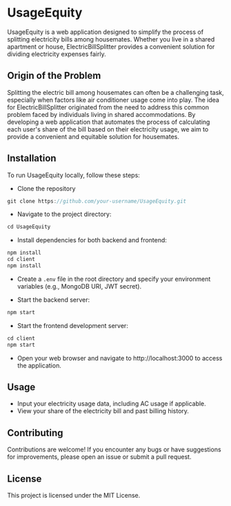# UsageEquity

UsageEquity is a web application designed to simplify the process of splitting electricity bills among housemates. Whether you live in a shared apartment or house, ElectricBillSplitter provides a convenient solution for dividing electricity expenses fairly.

## Origin of the Problem

Splitting the electric bill among housemates can often be a challenging task, especially when factors like air conditioner usage come into play. The idea for ElectricBillSplitter originated from the need to address this common problem faced by individuals living in shared accommodations. By developing a web application that automates the process of calculating each user's share of the bill based on their electricity usage, we aim to provide a convenient and equitable solution for housemates. 

## Installation

To run UsageEquity locally, follow these steps:

- Clone the repository

```js
git clone https://github.com/your-username/UsageEquity.git
```

- Navigate to the project directory:

```js
cd UsageEquity
```

- Install dependencies for both backend and frontend:

```js
npm install
cd client
npm install
```

- Create a `.env` file in the root directory and specify your environment variables (e.g., MongoDB URI, JWT secret).

- Start the backend server:

```js
npm start
```

- Start the frontend development server:

```js
cd client
npm start
```
- Open your web browser and navigate to http://localhost:3000 to access the application.


## Usage

- Input your electricity usage data, including AC usage if applicable.
- View your share of the electricity bill and past billing history.

## Contributing
Contributions are welcome! If you encounter any bugs or have suggestions for improvements, please open an issue or submit a pull request.

## License
This project is licensed under the MIT License.